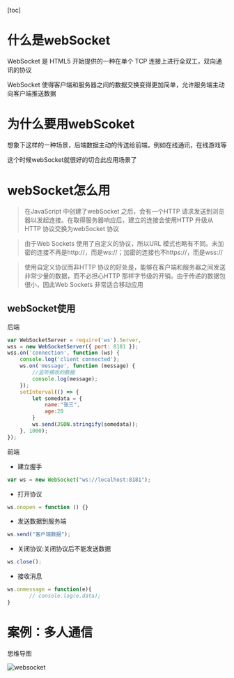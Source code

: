 [toc]

# 什么是webSocket

WebSocket 是 HTML5 开始提供的一种在单个 TCP 连接上进行全双工，双向通讯的协议

WebSocket 使得客户端和服务器之间的数据交换变得更加简单，允许服务端主动向客户端推送数据

# 为什么要用webScoket

想象下这样的一种场景，后端数据主动的传送给前端，例如在线通讯，在线游戏等

这个时候webSocket就很好的切合此应用场景了

# webSocket怎么用

> 在JavaScript 中创建了webSocket 之后，会有一个HTTP 请求发送到浏览器以发起连接。在取得服务器响应后，建立的连接会使用HTTP 升级从HTTP 协议交换为webSocket 协议

> 由于Web Sockets 使用了自定义的协议，所以URL 模式也略有不同。未加密的连接不再是http://，而是ws://；加密的连接也不https://，而是wss://

> 使用自定义协议而非HTTP 协议的好处是，能够在客户端和服务器之间发送非常少量的数据，而不必担心HTTP 那样字节级的开销。由于传递的数据包很小，因此Web Sockets 非常适合移动应用

## webSocket使用

后端

```js
var WebSocketServer = require('ws').Server,
wss = new WebSocketServer({ port: 8181 });
wss.on('connection', function (ws) {
    console.log('client connected');
    ws.on('message', function (message) {
      	//监听接收的数据
        console.log(message);
    });
  	setInterval(() => {
        let somedata = {
            name:"张三",
            age:20
        }
        ws.send(JSON.stringify(somedata));
    }, 1000);
});
```

前端

- 建立握手

```js
var ws = new WebSocket("ws://localhost:8181");
```

- 打开协议

```js
ws.onopen = function () {}
```

- 发送数据到服务端

```js
ws.send("客户端数据");
```

-  关闭协议:关闭协议后不能发送数据

```js
ws.close();
```

- 接收消息

```js
ws.onmessage = function(e){
       // console.log(e.data);
}
```

# 案例：多人通信

思维导图

![websocket](D:\前端学习\05.前端技术积累\04.net\websocket.png)